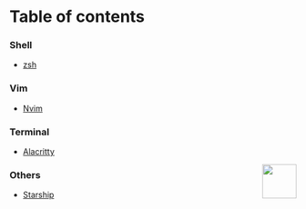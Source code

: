 # Table of contents

### Shell
- [zsh](https://github.com/riceset/dotfiles/blob/main/.zshrc)

### Vim
- [Nvim](https://github.com/riceset/dotfiles/blob/main/.config/nvim/)

### Terminal

- [Alacritty](https://github.com/riceset/dotfiles/blob/main/.config/alacritty/alacritty.yml)

<a href="https://github.com/riceset/"><img align='right' src='https://user-images.githubusercontent.com/48802655/110702518-5fc7a700-81d1-11eb-9bff-35a31eb4f6d0.gif' width='60'></a>
### Others
- [Starship](https://github.com/riceset/dotfiles/blob/main/.config/starship.toml)

